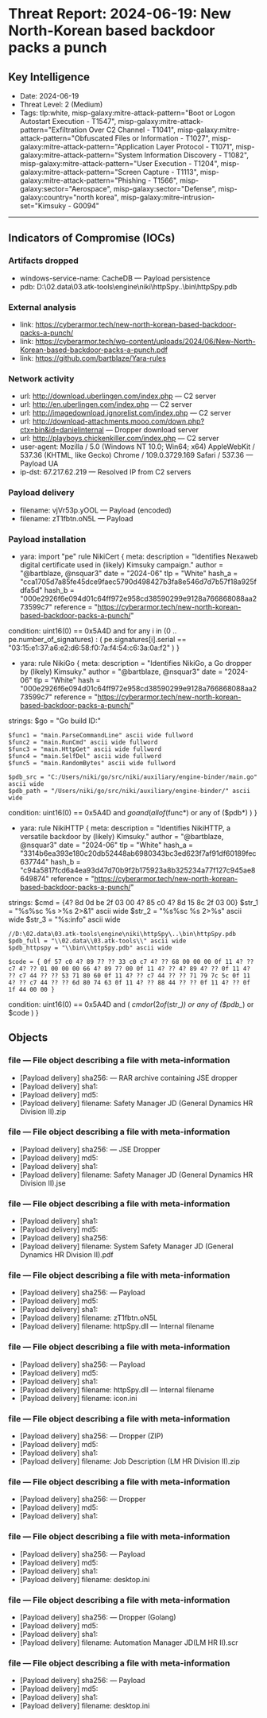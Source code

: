 # Threat Report: 2024-06-19: New North-Korean based backdoor packs a punch


## Key Intelligence
* Date: 2024-06-19
* Threat Level: 2 (Medium)
* Tags: tlp:white, misp-galaxy:mitre-attack-pattern="Boot or Logon Autostart Execution - T1547", misp-galaxy:mitre-attack-pattern="Exfiltration Over C2 Channel - T1041", misp-galaxy:mitre-attack-pattern="Obfuscated Files or Information - T1027", misp-galaxy:mitre-attack-pattern="Application Layer Protocol - T1071", misp-galaxy:mitre-attack-pattern="System Information Discovery - T1082", misp-galaxy:mitre-attack-pattern="User Execution - T1204", misp-galaxy:mitre-attack-pattern="Screen Capture - T1113", misp-galaxy:mitre-attack-pattern="Phishing - T1566", misp-galaxy:sector="Aerospace", misp-galaxy:sector="Defense", misp-galaxy:country="north korea", misp-galaxy:mitre-intrusion-set="Kimsuky - G0094"

---

## Indicators of Compromise (IOCs)
### Artifacts dropped
* windows-service-name: CacheDB — Payload persistence
* pdb: D:\02.data\03.atk-tools\engine\niki\httpSpy\..\bin\httpSpy.pdb

### External analysis
* link: https://cyberarmor.tech/new-north-korean-based-backdoor-packs-a-punch/
* link: https://cyberarmor.tech/wp-content/uploads/2024/06/New-North-Korean-based-backdoor-packs-a-punch.pdf
* link: https://github.com/bartblaze/Yara-rules

### Network activity
* url: http://download.uberlingen.com/index.php — C2 server
* url: http://en.uberlingen.com/index.php — C2 server
* url: http://imagedownload.ignorelist.com/index.php — C2 server
* url: http://download-attachments.mooo.com/down.php?ctx=bin&id=danielinternal — Dropper download server
* url: http://playboys.chickenkiller.com/index.php — C2 server
* user-agent: Mozilla / 5.0 (Windows NT 10.0; Win64; x64) AppleWebKit / 537.36 (KHTML, like Gecko) Chrome / 109.0.3729.169 Safari / 537.36 — Payload UA
* ip-dst: 67.217.62.219 — Resolved IP from C2 servers

### Payload delivery
* filename: vjVr53p.yOOL — Payload (encoded)
* filename: zT1fbtn.oN5L — Payload

### Payload installation
* yara: import "pe"
rule NikiCert
{
meta:
	description = "Identifies Nexaweb digital certificate used in (likely) Kimsuky campaign."
	author = "@bartblaze, @nsquar3"
	date = "2024-06"
	tlp = "White"
	hash_a = "cca1705d7a85fe45dce9faec5790d498427b3fa8e546d7d7b57f18a925fdfa5d"
	hash_b = "000e2926f6e094d01c64ff972e958cd38590299e9128a766868088aa273599c7"
	reference = "https://cyberarmor.tech/new-north-korean-based-backdoor-packs-a-punch/"

condition:
	uint16(0) == 0x5A4D and
    for any i in (0 .. pe.number_of_signatures) : (
		pe.signatures[i].serial == "03:15:e1:37:a6:e2:d6:58:f0:7a:f4:54:c6:3a:0a:f2"
    )
}
* yara: rule NikiGo
{
meta:
	description = "Identifies NikiGo, a Go dropper by (likely) Kimsuky."
	author = "@bartblaze, @nsquar3"
	date = "2024-06"
	tlp = "White"
	hash = "000e2926f6e094d01c64ff972e958cd38590299e9128a766868088aa273599c7"
	reference = "https://cyberarmor.tech/new-north-korean-based-backdoor-packs-a-punch/"

strings:
	$go = "Go build ID:"

	$func1 = "main.ParseCommandLine" ascii wide fullword
	$func2 = "main.RunCmd" ascii wide fullword
	$func3 = "main.HttpGet" ascii wide fullword
	$func4 = "main.SelfDel" ascii wide fullword
	$func5 = "main.RandomBytes" ascii wide fullword

	$pdb_src = "C:/Users/niki/go/src/niki/auxiliary/engine-binder/main.go" ascii wide
	$pdb_path = "/Users/niki/go/src/niki/auxiliary/engine-binder/" ascii wide
	
condition:
	uint16(0) == 0x5A4D and $go and (
	all of ($func*) or
	any of ($pdb*)
	)
}
* yara: rule NikiHTTP
{
meta:
	description = "Identifies NikiHTTP, a versatile backdoor by (likely) Kimsuky."
	author = "@bartblaze, @nsquar3"
	date = "2024-06"
	tlp = "White"
	hash_a = "3314b6ea393e180c20db52448ab6980343bc3ed623f7af91df60189fec637744"
	hash_b = "c94a5817fcd6a4ea93d47d70b9f2b175923a8b325234a77f127c945ae8649874"
	reference = "https://cyberarmor.tech/new-north-korean-based-backdoor-packs-a-punch/"

strings:
	$cmd = {4? 8d 0d be 2f 03 00 4? 85 c0 4? 8d 15 8c 2f 03 00}
	$str_1 = "%s%sc %s >%s 2>&1" ascii wide
	$str_2 = "%s%sc %s 2>%s" ascii wide
	$str_3 = "%s:info" ascii wide
	
	//D:\02.data\03.atk-tools\engine\niki\httpSpy\..\bin\httpSpy.pdb
	$pdb_full = "\\02.data\\03.atk-tools\\" ascii wide
	$pdb_httpspy = "\\bin\\httpSpy.pdb" ascii wide
		
	$code = { 0f 57 c0 4? 89 7? ?? 33 c0 c7 4? ?? 68 00 00 00 0f 11 4? ?? c7 4? ?? 01 00 00 00 66 4? 89 7? 00 0f 11 4? ?? 4? 89 4? ?? 0f 11 4? ?? c7 44 ?? ?? 53 71 80 60 0f 11 4? ?? c7 44 ?? ?? 71 79 7c 5c 0f 11 4? ?? c7 44 ?? ?? 6d 80 74 63 0f 11 4? ?? 88 44 ?? ?? 0f 11 4? ?? 0f 1f 44 00 00 }

condition:
	uint16(0) == 0x5A4D and (
	$cmd or (2 of ($str_*)) or
	any of ($pdb_*) or $code
	)
}

## Objects
### file — File object describing a file with meta-information
* [Payload delivery] sha256: <sha256> — RAR archive containing JSE dropper
* [Payload delivery] sha1: <sha1>
* [Payload delivery] md5: <md5>
* [Payload delivery] filename: Safety Manager JD (General Dynamics HR Division II).zip

### file — File object describing a file with meta-information
* [Payload delivery] sha256: <sha256> — JSE Dropper
* [Payload delivery] md5: <md5>
* [Payload delivery] sha1: <sha1>
* [Payload delivery] filename: Safety Manager JD (General Dynamics HR Division II).jse

### file — File object describing a file with meta-information
* [Payload delivery] sha1: <sha1>
* [Payload delivery] md5: <md5>
* [Payload delivery] sha256: <sha256>
* [Payload delivery] filename: System Safety Manager JD (General Dynamics HR Division II).pdf

### file — File object describing a file with meta-information
* [Payload delivery] sha256: <sha256> — Payload
* [Payload delivery] md5: <md5>
* [Payload delivery] sha1: <sha1>
* [Payload delivery] filename: zT1fbtn.oN5L
* [Payload delivery] filename: httpSpy.dll — Internal filename

### file — File object describing a file with meta-information
* [Payload delivery] sha256: <sha256> — Payload
* [Payload delivery] md5: <md5>
* [Payload delivery] sha1: <sha1>
* [Payload delivery] filename: httpSpy.dll — Internal filename
* [Payload delivery] filename: icon.ini

### file — File object describing a file with meta-information
* [Payload delivery] sha256: <sha256> — Dropper (ZIP)
* [Payload delivery] md5: <md5>
* [Payload delivery] sha1: <sha1>
* [Payload delivery] filename: Job Description (LM HR Division II).zip

### file — File object describing a file with meta-information
* [Payload delivery] sha256: <sha256> — Dropper
* [Payload delivery] md5: <md5>
* [Payload delivery] sha1: <sha1>

### file — File object describing a file with meta-information
* [Payload delivery] sha256: <sha256> — Payload
* [Payload delivery] md5: <md5>
* [Payload delivery] sha1: <sha1>
* [Payload delivery] filename: desktop.ini

### file — File object describing a file with meta-information
* [Payload delivery] sha256: <sha256> — Dropper (Golang)
* [Payload delivery] md5: <md5>
* [Payload delivery] sha1: <sha1>
* [Payload delivery] filename: Automation Manager JD(LM HR II).scr

### file — File object describing a file with meta-information
* [Payload delivery] sha256: <sha256> — Payload
* [Payload delivery] md5: <md5>
* [Payload delivery] sha1: <sha1>
* [Payload delivery] filename: desktop.ini
